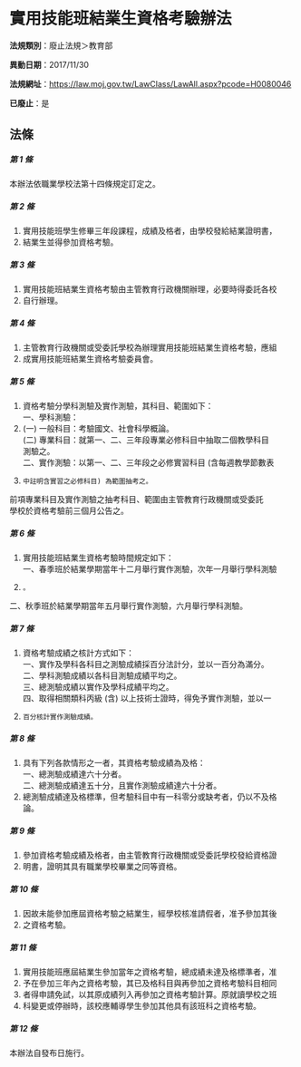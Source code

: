 # 實用技能班結業生資格考驗辦法

**法規類別**：廢止法規＞教育部

**異動日期**：2017/11/30  

**法規網址**：https://law.moj.gov.tw/LawClass/LawAll.aspx?pcode=H0080046

**已廢止**：是



## 法條
##### 第 1 條
本辦法依職業學校法第十四條規定訂定之。

##### 第 2 條
1. 實用技能班學生修畢三年段課程，成績及格者，由學校發給結業證明書，
1. 結業生並得參加資格考驗。

##### 第 3 條
1. 實用技能班結業生資格考驗由主管教育行政機關辦理，必要時得委託各校
1. 自行辦理。

##### 第 4 條
1. 主管教育行政機關或受委託學校為辦理實用技能班結業生資格考驗，應組
1. 成實用技能班結業生資格考驗委員會。

##### 第 5 條
1. 資格考驗分學科測驗及實作測驗，其科目、範圍如下：  
一、學科測驗：
1.  (一) 一般科目：考驗國文、社會科學概論。  
 (二) 專業科目：就第一、二、三年段專業必修科目中抽取二個教學科目  
      測驗之。  
二、實作測驗：以第一、二、三年段之必修實習科目 (含每週教學節數表
1.     中註明含實習之必修科目) 為範圍抽考之。  
前項專業科目及實作測驗之抽考科目、範圍由主管教育行政機關或受委託  
學校於資格考驗前三個月公告之。

##### 第 6 條
1. 實用技能班結業生資格考驗時間規定如下：  
一、春季班於結業學期當年十二月舉行實作測驗，次年一月舉行學科測驗
1.     。  
二、秋季班於結業學期當年五月舉行實作測驗，六月舉行學科測驗。

##### 第 7 條
1. 資格考驗成績之核計方式如下：  
一、實作及學科各科目之測驗成績採百分法計分，並以一百分為滿分。  
二、學科測驗成績以各科目測驗成績平均之。  
三、總測驗成績以實作及學科成績平均之。  
四、取得相關類科丙級 (含) 以上技術士證時，得免予實作測驗，並以一
1.     百分核計實作測驗成績。

##### 第 8 條
1. 具有下列各款情形之一者，其資格考驗成績為及格：  
一、總測驗成績達六十分者。  
二、總測驗成績達五十分，且實作測驗成績達六十分者。
1. 總測驗成績達及格標準，但考驗科目中有一科零分或缺考者，仍以不及格  
論。

##### 第 9 條
1. 參加資格考驗成績及格者，由主管教育行政機關或受委託學校發給資格證
1. 明書，證明其具有職業學校畢業之同等資格。

##### 第 10 條
1. 因故未能參加應屆資格考驗之結業生，經學校核准請假者，准予參加其後
1. 之資格考驗。

##### 第 11 條
1. 實用技能班應屆結業生參加當年之資格考驗，總成績未達及格標準者，准
1. 予在參加三年內之資格考驗，其已及格科目與再參加之資格考驗科目相同
1. 者得申請免試，以其原成績列入再參加之資格考驗計算。原就讀學校之班
1. 科變更或停辦時，該校應輔導學生參加其他具有該班科之資格考驗。

##### 第 12 條
本辦法自發布日施行。


